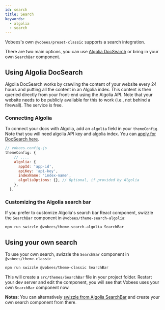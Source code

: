 ```yaml
---
id: search
title: Search
keywords:
  - algolia
  - search
---
```


Vobees's own `@vobees/preset-classic` supports a search integration.

There are two main options, you can use [Algolia DocSearch](https://community.algolia.com/docsearch/) or bring in your own `SearchBar` component.

## Using Algolia DocSearch

Algolia DocSearch works by crawling the content of your website every 24 hours and putting all the content in an Algolia index. This content is then queried directly from your front-end using the Algolia API. Note that your website needs to be publicly available for this to work (i.e., not behind a firewall). The service is free.

### Connecting Algolia

To connect your docs with Algolia, add an `algolia` field in your `themeConfig`. Note that you will need algolia API key and algolia index. You can [apply for DocSearch here](https://community.algolia.com/docsearch/).

```jsx {4-9}
// vobees.config.js
themeConfig: {
    // ....
    algolia: {
      appId: 'app-id',
      apiKey: 'api-key',
      indexName: 'index-name',
      algoliaOptions: {}, // Optional, if provided by Algolia
    },
  },
```

### Customizing the Algolia search bar

If you prefer to customize Algolia's search bar React component, swizzle the `SearchBar` component in `@vobees/theme-search-algolia`:

```bash npm2yarn
npm run swizzle @vobees/theme-search-algolia SearchBar
```

## Using your own search

To use your own search, swizzle the `SearchBar` component in `@vobees/theme-classic`

```bash npm2yarn
npm run swizzle @vobees/theme-classic SearchBar
```

This will create a `src/themes/SearchBar` file in your project folder. Restart your dev server and edit the component, you will see that Vobees uses your own `SearchBar` component now.

**Notes**: You can alternatively [swizzle from Algolia SearchBar](#customizing-the-algolia-search-bar) and create your own search component from there.
